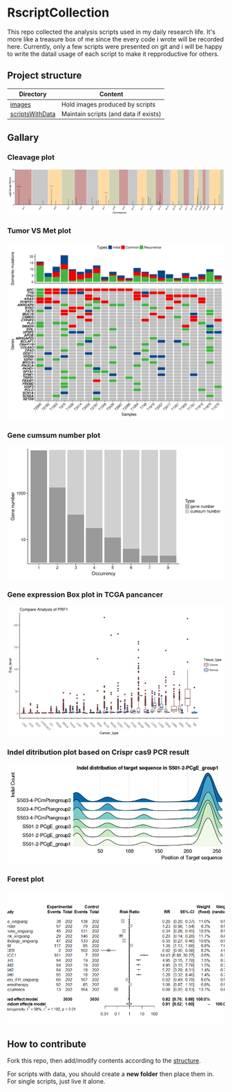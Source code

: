 # RscriptCollection
 This repo collected the analysis scripts used in my daily research life. It's more like a treasure box of me since the every code i wrote will be recorded here.
 Currently, only a few scripts were presented on git and i will be happy to write the datail usage of each script to make it repproductive for others.

## Project structure

| Directory | Content |
| --------- | ------- |
| [images](images) | Hold images produced by scripts |
| [scriptsWithData](scriptsWithData) | Maintain scripts (and data if exists) |
 
## Gallary

### Cleavage plot

![Cleavage plot](images/cleavage_plot.png)

### Tumor VS Met plot

![Tumor VS Met plot](images/met_VS_tum2.png)

### Gene cumsum number plot

![Gene cumsum number plot](images/gene_cumsum_num.png)

### Gene expression Box plot in TCGA pancancer 

![Gene expression boxplot in TCGA](images/geneExpression_tcga.png)

### Indel ditribution plot based on Crispr cas9 PCR result 

![Indel distribution plot](images/Indel_distribution.png)
### Forest plot 
![Forest plot ](images/forestplot.png)
## How to contribute

Fork this repo, then add/modify contents according to the [structure](#project-structure).

For scripts with data, you should create a **new folder** then place them in. For single scripts, just live it alone.
